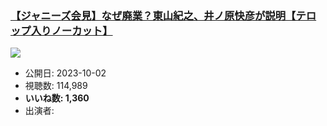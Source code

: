 ### [【ジャニーズ会見】なぜ廃業？東山紀之、井ノ原快彦が説明【テロップ入りノーカット】](https://www.youtube.com/watch?v=qgC00hSxTFw)
[![](https://img.youtube.com/vi/qgC00hSxTFw/sddefault.jpg)](https://www.youtube.com/watch?v=qgC00hSxTFw)
-   公開日: 2023-10-02
-   視聴数: 114,989
-   **いいね数: 1,360**
-   出演者: 
